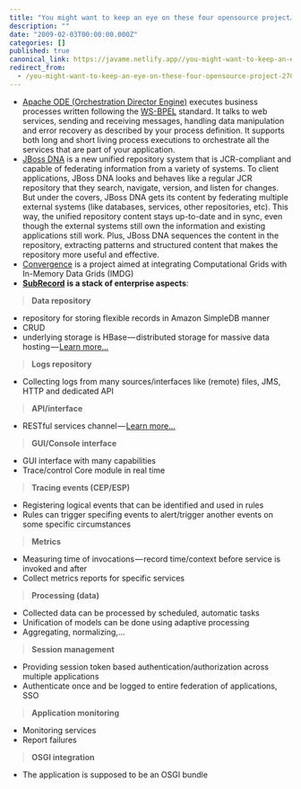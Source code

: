 ```yaml
---
title: "You might want to keep an eye on these four opensource project…"
description: ""
date: "2009-02-03T00:00:00.000Z"
categories: []
published: true
canonical_link: https://javame.netlify.app//you-might-want-to-keep-an-eye-on-these-four-opensource-project-270ad9c38653
redirect_from:
  - /you-might-want-to-keep-an-eye-on-these-four-opensource-project-270ad9c38653
---
```


-   [Apache ODE (Orchestration Director Engine)](http://ode.apache.org/index.html) executes business processes written following the [WS-BPEL](http://ode.apache.org/ws-bpel-20.html "WS-BPEL 2.0") standard. It talks to web services, sending and receiving messages, handling data manipulation and error recovery as described by your process definition. It supports both long and short living process executions to orchestrate all the services that are part of your application.
-   [JBoss DNA](http://www.jboss.org/dna/) is a new unified repository system that is JCR-compliant and capable of federating information from a variety of systems. To client applications, JBoss DNA looks and behaves like a regular JCR repository that they search, navigate, version, and listen for changes. But under the covers, JBoss DNA gets its content by federating multiple external systems (like databases, services, other repositories, etc). This way, the unified repository content stays up-to-date and in sync, even though the external systems still own the information and existing applications still work. Plus, JBoss DNA sequences the content in the repository, extracting patterns and structured content that makes the repository more useful and effective.
-   [Convergence](http://www.openspaces.org/display/CVG/Convergence) is a project aimed at integrating Computational Grids with In-Memory Data Grids (IMDG)
-   [**SubRecord**](http://www.subrecord.org/features) **is a stack of enterprise aspects**:

> **Data repository**

-   repository for storing flexible records in Amazon SimpleDB manner
-   CRUD
-   underlying storage is HBase — distributed storage for massive data hosting — [Learn more…](http://www.subrecord.org/repo)

> **Logs repository**

-   Collecting logs from many sources/interfaces like (remote) files, JMS, HTTP and dedicated API

> **API/interface**

-   RESTful services channel — [Learn more…](http://www.subrecord.org/tutorial)

> **GUI/Console interface**

-   GUI interface with many capabilities
-   Trace/control Core module in real time

> **Tracing events (CEP/ESP)**

-   Registering logical events that can be identified and used in rules
-   Rules can trigger specifing events to alert/trigger another events on some specific circumstances

> **Metrics**

-   Measuring time of invocations — record time/context before service is invoked and after
-   Collect metrics reports for specific services

> **Processing (data)**

-   Collected data can be processed by scheduled, automatic tasks
-   Unification of models can be done using adaptive processing
-   Aggregating, normalizing,…

> **Session management**

-   Providing session token based authentication/authorization across multiple applications
-   Authenticate once and be logged to entire federation of applications, SSO

> **Application monitoring**

-   Monitoring services
-   Report failures

> **OSGI integration**

-   The application is supposed to be an OSGI bundle
